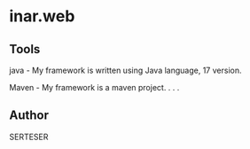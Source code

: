 # inar.web

Tools
--------

java - My framework is written using Java language, 17 version.

Maven - My framework is a maven project. . . . 



Author 
---------

SERTESER

